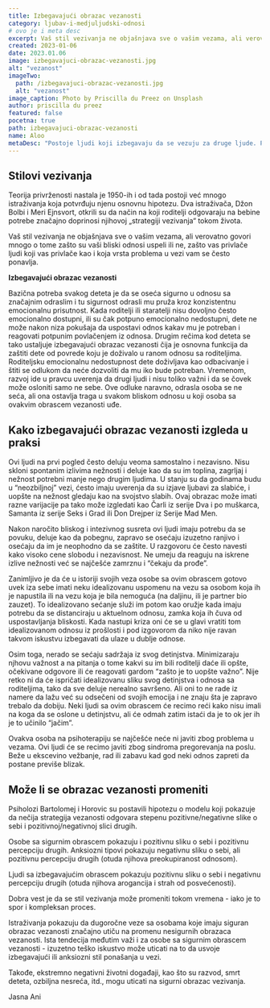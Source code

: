 ```yaml
---
title: Izbegavajući obrazac vezanosti
category: ljubav-i-medjuljudski-odnosi
# ovo je i meta desc
excerpt: Vaš stil vezivanja ne objašnjava sve o vašim vezama, ali verovatno govori mnogo o tome zašto su vaši bliski odnosi uspeli ili ne...
created: 2023-01-06
date: 2023.01.06
image: izbegavajuci-obrazac-vezanosti.jpg
alt: "vezanost"
imageTwo:
  path: /izbegavajuci-obrazac-vezanosti.jpg
  alt: "vezanost"
image_caption: Photo by Priscilla du Preez on Unsplash
author: priscilla du preez
featured: false
pocetna: true
path: izbegavajuci-obrazac-vezanosti
name: Aloo
metaDesc: "Postoje ljudi koji izbegavaju da se vezuju za druge ljude. Postoje neki stilovi ili obrasci ponašanja, kao i određeni uzroci potrebe da se ne vezuju."
---
```




## Stilovi vezivanja

Teorija privrženosti nastala je 1950-ih i od tada postoji već mnogo istraživanja koja potvrđuju njenu osnovnu hipotezu. Dva istraživača, Džon Bolbi i Meri Ejnsvort, otkrili su da način na koji roditelji odgovaraju na bebine potrebe značajno doprinosi njihovoj „strategiji vezivanja“ tokom života.

Vaš stil vezivanja ne objašnjava sve o vašim vezama, ali verovatno govori mnogo o tome zašto su vaši bliski odnosi uspeli ili ne, zašto vas privlače ljudi koji vas privlače kao i koja vrsta  problema u vezi vam se često ponavlja.

**Izbegavajući obrazac vezanosti**

Bazična potreba svakog deteta je da se oseća sigurno u odnosu sa značajnim odraslim i tu sigurnost odrasli mu pruža kroz konzistentnu emocionalnu prisutnost. Kada roditelji ili staratelji nisu dovoljno često emocionalno dostupni, ili su čak potpuno emocionalno nedostupni, dete ne može nakon niza pokušaja da uspostavi odnos kakav mu je potreban i reagovati potpunim povlačenjem iz odnosa. Drugim rečima kod deteta se tako ustaljuje izbegavajući obrazac vezanosti čija je osnovna funkcija da zaštiti dete od povrede koju je doživalo u ranom odnosu sa roditeljima. Roditeljsku emocionalnu nedostupnost dete doživljava kao odbacivanje i štiti se odlukom da neće dozvoliti da mu iko bude potreban. Vremenom, razvoj ide u pravcu uverenja da drugi ljudi i nisu toliko važni i da se čovek može osloniti samo ne sebe. Ove odluke naravno, odrasla osoba se ne seća, ali ona ostavlja traga u svakom bliskom odnosu u koji osoba sa ovakvim obrascem vezanosti uđe. 

## Kako izbegavajući obrazac vezanosti izgleda u praksi 

Ovi ljudi na prvi pogled često deluju veoma samostalno i nezavisno. Nisu skloni spontanim izlivima nežnosti i deluje kao da su im toplina, zagrljaj i nežnost potrebni manje nego drugim ljudima. U stanju su da godinama budu u “neozbiljnoj” vezi, ćesto imaju uverenja da su izjave ljubavi za slabiće, i uopšte na nežnost gledaju kao na svojstvo slabih. Ovaj obrazac može imati razne varijacije pa tako može izgledati kao Čarli iz serije Dva i po muškarca, Samanta iz serije Seks i Grad ili Don Drejper iz Serije Mad Men. 

Nakon naročito bliskog i intezivnog susreta ovi ljudi imaju potrebu da se povuku, deluje kao da pobegnu, zapravo se osećaju izuzetno ranjivo i osećaju da im je neophodno da se zaštite. U razgovoru će često navesti kako visoko cene slobodu i nezavisnost. Ne umeju da reaguju na iskrene izlive nežnosti već se najčešće zamrznu i “čekaju da prođe”. 

Zanimljivo je da će u istoriji svojih veza osobe sa ovim obrascem gotovo uvek iza sebe imati neku idealizovanu uspomenu na vezu sa osobom koja ih je napustila ili na vezu koja je bila nemoguća (na daljinu, ili je partner bio zauzet). To idealizovano sećanje služi im potom kao oružje kada imaju potrebu da se distanciraju u aktuelnom odnosu, zamka koja ih čuva od uspostavljanja bliskosti. Kada nastupi kriza oni će se u glavi vratiti tom idealizovanom odnosu iz prošlosti i pod izgovorom da niko nije ravan takvom iskustvu izbegavati da ulaze u dublje odnose. 

Osim toga, nerado se sećaju sadržaja iz svog detinjstva. Minimizaraju njhovu važnost a na pitanja o tome kakvi su im bili roditelji daće ili opšte, očekivane odgovore ili će reagovati gardom “zašto je to uopšte važno”. Nije retko ni da će ispričati idealizovanu sliku svog detinjstva i odnosa sa roditeljima, tako da sve deluje nerealno savršeno. Ali oni to ne rade iz namere da lažu već su odsečeni od svojih emocija i ne znaju šta je zapravo trebalo da dobiju. Neki ljudi sa ovim obrascem će recimo reći kako nisu imali na koga da se oslone u detinjstvu, ali će odmah zatim istaći da je to ok jer ih je to učinilo “jačim”. 

Ovakva osoba na psihoterapiju se najčešće neće ni javiti zbog problema u vezama. Ovi ljudi će se recimo javiti zbog sindroma pregorevanja na poslu. Beže u ekscevino vežbanje, rad ili zabavu kad god neki odnos zapreti da postane previše blizak. 

## Može li se obrazac vezanosti promeniti

Psiholozi Bartolomej i Horovic su postavili hipotezu o modelu koji pokazuje da nečija strategija vezanosti odgovara stepenu pozitivne/negativne slike o sebi i pozitivnoj/negativnoj slici drugih.

Osobe sa sigurnim obrascem pokazuju i pozitivnu sliku o sebi i pozitivnu percepciju drugih. Anksiozni tipovi pokazuju negativnu sliku o sebi, ali pozitivnu percepciju drugih (otuda njihova preokupiranost odnosom).

Ljudi sa izbegavajućim obrascem pokazuju pozitivnu sliku o sebi i negativnu percepciju drugih (otuda njihova arogancija i strah od posvećenosti).

Dobra vest je da se stil vezivanja može promeniti tokom vremena - iako je to spor i kompleksan proces.

Istraživanja pokazuju da dugoročne veze sa osobama koje imaju siguran obrazac vezanosti značajno utiču na promenu nesigurnih obrazaca vezanosti. Ista tendecija međutim važi i za osobe sa sigurnim obrascem vezanosti - izuzetno teško iskustvo može uticati na to da usvoje izbegavajući ili anksiozni stil ponašanja u vezi. 

Takođe, ekstremno negativni životni događaji, kao što su razvod, smrt deteta, ozbiljna nesreća, itd., mogu uticati na sigurni obrazac vezivanja. 

Jasna Ani
